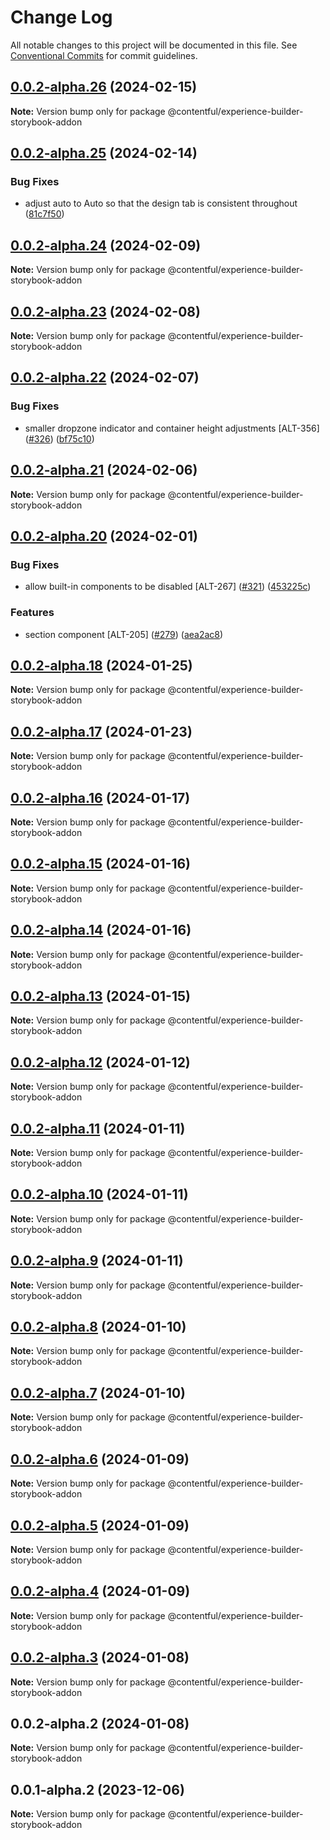 # Change Log

All notable changes to this project will be documented in this file.
See [Conventional Commits](https://conventionalcommits.org) for commit guidelines.

## [0.0.2-alpha.26](https://github.com/contentful/experience-builder-storybook/compare/@contentful/experience-builder-storybook-addon@0.0.2-alpha.25...@contentful/experience-builder-storybook-addon@0.0.2-alpha.26) (2024-02-15)

**Note:** Version bump only for package @contentful/experience-builder-storybook-addon

## [0.0.2-alpha.25](https://github.com/contentful/experience-builder-storybook/compare/@contentful/experience-builder-storybook-addon@0.0.2-alpha.24...@contentful/experience-builder-storybook-addon@0.0.2-alpha.25) (2024-02-14)

### Bug Fixes

- adjust auto to Auto so that the design tab is consistent throughout ([81c7f50](https://github.com/contentful/experience-builder-storybook/commit/81c7f5071e79e4f7e24df908f5c9ccca8b935b1c))

## [0.0.2-alpha.24](https://github.com/contentful/experience-builder-storybook/compare/@contentful/experience-builder-storybook-addon@0.0.2-alpha.23...@contentful/experience-builder-storybook-addon@0.0.2-alpha.24) (2024-02-09)

**Note:** Version bump only for package @contentful/experience-builder-storybook-addon

## [0.0.2-alpha.23](https://github.com/contentful/experience-builder-storybook/compare/@contentful/experience-builder-storybook-addon@0.0.2-alpha.22...@contentful/experience-builder-storybook-addon@0.0.2-alpha.23) (2024-02-08)

**Note:** Version bump only for package @contentful/experience-builder-storybook-addon

## [0.0.2-alpha.22](https://github.com/contentful/experience-builder-storybook/compare/@contentful/experience-builder-storybook-addon@0.0.2-alpha.21...@contentful/experience-builder-storybook-addon@0.0.2-alpha.22) (2024-02-07)

### Bug Fixes

- smaller dropzone indicator and container height adjustments [ALT-356] ([#326](https://github.com/contentful/experience-builder-storybook/issues/326)) ([bf75c10](https://github.com/contentful/experience-builder-storybook/commit/bf75c10b13e3e165dac1f4d1d6a68deae1622078))

## [0.0.2-alpha.21](https://github.com/contentful/experience-builder-storybook/compare/@contentful/experience-builder-storybook-addon@0.0.2-alpha.20...@contentful/experience-builder-storybook-addon@0.0.2-alpha.21) (2024-02-06)

**Note:** Version bump only for package @contentful/experience-builder-storybook-addon

## [0.0.2-alpha.20](https://github.com/contentful/experience-builder-storybook/compare/@contentful/experience-builder-storybook-addon@0.0.2-alpha.18...@contentful/experience-builder-storybook-addon@0.0.2-alpha.20) (2024-02-01)

### Bug Fixes

- allow built-in components to be disabled [ALT-267] ([#321](https://github.com/contentful/experience-builder-storybook/issues/321)) ([453225c](https://github.com/contentful/experience-builder-storybook/commit/453225cf9c0813137441e1445754c4ed3aecd8bc))

### Features

- section component [ALT-205] ([#279](https://github.com/contentful/experience-builder-storybook/issues/279)) ([aea2ac8](https://github.com/contentful/experience-builder-storybook/commit/aea2ac899dbf12e9e62ac174d84b5171ce60dbdb))

## [0.0.2-alpha.18](https://github.com/contentful/experience-builder-storybook/compare/@contentful/experience-builder-storybook-addon@0.0.2-alpha.17...@contentful/experience-builder-storybook-addon@0.0.2-alpha.18) (2024-01-25)

**Note:** Version bump only for package @contentful/experience-builder-storybook-addon

## [0.0.2-alpha.17](https://github.com/contentful/experience-builder-storybook/compare/@contentful/experience-builder-storybook-addon@0.0.2-alpha.16...@contentful/experience-builder-storybook-addon@0.0.2-alpha.17) (2024-01-23)

**Note:** Version bump only for package @contentful/experience-builder-storybook-addon

## [0.0.2-alpha.16](https://github.com/contentful/experience-builder-storybook/compare/@contentful/experience-builder-storybook-addon@0.0.2-alpha.15...@contentful/experience-builder-storybook-addon@0.0.2-alpha.16) (2024-01-17)

**Note:** Version bump only for package @contentful/experience-builder-storybook-addon

## [0.0.2-alpha.15](https://github.com/contentful/experience-builder-storybook/compare/@contentful/experience-builder-storybook-addon@0.0.2-alpha.14...@contentful/experience-builder-storybook-addon@0.0.2-alpha.15) (2024-01-16)

**Note:** Version bump only for package @contentful/experience-builder-storybook-addon

## [0.0.2-alpha.14](https://github.com/contentful/experience-builder-storybook/compare/@contentful/experience-builder-storybook-addon@0.0.2-alpha.13...@contentful/experience-builder-storybook-addon@0.0.2-alpha.14) (2024-01-16)

**Note:** Version bump only for package @contentful/experience-builder-storybook-addon

## [0.0.2-alpha.13](https://github.com/contentful/experience-builder-storybook/compare/@contentful/experience-builder-storybook-addon@0.0.2-alpha.12...@contentful/experience-builder-storybook-addon@0.0.2-alpha.13) (2024-01-15)

**Note:** Version bump only for package @contentful/experience-builder-storybook-addon

## [0.0.2-alpha.12](https://github.com/contentful/experience-builder-storybook/compare/@contentful/experience-builder-storybook-addon@0.0.2-alpha.11...@contentful/experience-builder-storybook-addon@0.0.2-alpha.12) (2024-01-12)

**Note:** Version bump only for package @contentful/experience-builder-storybook-addon

## [0.0.2-alpha.11](https://github.com/contentful/experience-builder-storybook/compare/@contentful/experience-builder-storybook-addon@0.0.2-alpha.10...@contentful/experience-builder-storybook-addon@0.0.2-alpha.11) (2024-01-11)

**Note:** Version bump only for package @contentful/experience-builder-storybook-addon

## [0.0.2-alpha.10](https://github.com/contentful/experience-builder-storybook/compare/@contentful/experience-builder-storybook-addon@0.0.2-alpha.9...@contentful/experience-builder-storybook-addon@0.0.2-alpha.10) (2024-01-11)

**Note:** Version bump only for package @contentful/experience-builder-storybook-addon

## [0.0.2-alpha.9](https://github.com/contentful/experience-builder-storybook/compare/@contentful/experience-builder-storybook-addon@0.0.2-alpha.8...@contentful/experience-builder-storybook-addon@0.0.2-alpha.9) (2024-01-11)

**Note:** Version bump only for package @contentful/experience-builder-storybook-addon

## [0.0.2-alpha.8](https://github.com/contentful/experience-builder-storybook/compare/@contentful/experience-builder-storybook-addon@0.0.2-alpha.7...@contentful/experience-builder-storybook-addon@0.0.2-alpha.8) (2024-01-10)

**Note:** Version bump only for package @contentful/experience-builder-storybook-addon

## [0.0.2-alpha.7](https://github.com/contentful/experience-builder-storybook/compare/@contentful/experience-builder-storybook-addon@0.0.2-alpha.6...@contentful/experience-builder-storybook-addon@0.0.2-alpha.7) (2024-01-10)

**Note:** Version bump only for package @contentful/experience-builder-storybook-addon

## [0.0.2-alpha.6](https://github.com/contentful/experience-builder-storybook/compare/@contentful/experience-builder-storybook-addon@0.0.2-alpha.5...@contentful/experience-builder-storybook-addon@0.0.2-alpha.6) (2024-01-09)

**Note:** Version bump only for package @contentful/experience-builder-storybook-addon

## [0.0.2-alpha.5](https://github.com/contentful/experience-builder-storybook/compare/@contentful/experience-builder-storybook-addon@0.0.2-alpha.4...@contentful/experience-builder-storybook-addon@0.0.2-alpha.5) (2024-01-09)

**Note:** Version bump only for package @contentful/experience-builder-storybook-addon

## [0.0.2-alpha.4](https://github.com/contentful/experience-builder-storybook/compare/@contentful/experience-builder-storybook-addon@0.0.2-alpha.3...@contentful/experience-builder-storybook-addon@0.0.2-alpha.4) (2024-01-09)

**Note:** Version bump only for package @contentful/experience-builder-storybook-addon

## [0.0.2-alpha.3](https://github.com/contentful/experience-builder-storybook/compare/@contentful/experience-builder-storybook-addon@0.0.2-alpha.2...@contentful/experience-builder-storybook-addon@0.0.2-alpha.3) (2024-01-08)

**Note:** Version bump only for package @contentful/experience-builder-storybook-addon

## 0.0.2-alpha.2 (2024-01-08)

**Note:** Version bump only for package @contentful/experience-builder-storybook-addon

## 0.0.1-alpha.2 (2023-12-06)

**Note:** Version bump only for package @contentful/experience-builder-storybook-addon
